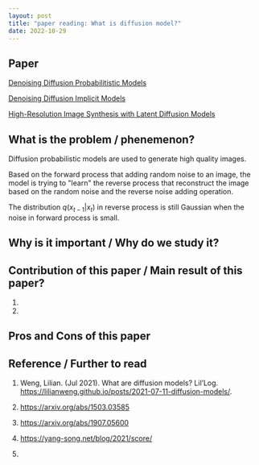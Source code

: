 ```yaml
---
layout: post
title: "paper reading: What is diffusion model?"
date: 2022-10-29
---
```


## Paper 

[Denoising Diffusion Probabilitistic Models](https://proceedings.neurips.cc/paper/2020/hash/4c5bcfec8584af0d967f1ab10179ca4b-Abstract.html)

[Denoising Diffusion Implicit Models](https://openreview.net/forum?id=St1giarCHLP)

[High-Resolution Image Synthesis with Latent Diffusion Models](https://openaccess.thecvf.com/content/CVPR2022/papers/Rombach_High-Resolution_Image_Synthesis_With_Latent_Diffusion_Models_CVPR_2022_paper.pdf)

## What is the problem / phenemenon?

Diffusion probabilistic models are used to generate high quality images. 

Based on the forward process that adding random noise to an image, the model is trying to "learn" the reverse process that reconstruct the image based on the random noise and the reverse noise adding operation.

The distribution $q(x_{t-1}|x_t)$ in reverse process is still Gaussian when the noise in forward process is small. 


## Why is it important / Why do we study it?





## Contribution of this paper / Main result of this paper?

1. 

2.

## Pros and Cons of this paper



## Reference / Further to read

1. Weng, Lilian. (Jul 2021). What are diffusion models? Lil’Log. https://lilianweng.github.io/posts/2021-07-11-diffusion-models/.

2. https://arxiv.org/abs/1503.03585

3. https://arxiv.org/abs/1907.05600

4. https://yang-song.net/blog/2021/score/

5. 